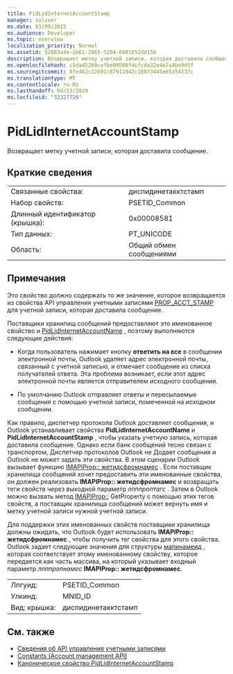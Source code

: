 ```yaml
---
title: PidLidInternetAccountStamp
manager: soliver
ms.date: 03/09/2015
ms.audience: Developer
ms.topic: overview
localization_priority: Normal
ms.assetid: 52003a4e-1b61-2965-5204-6601652dd15b
description: Возвращает метку учетной записи, которая доставила сообщение.
ms.openlocfilehash: c5da45268cefbe09588fdcfcda32e4e7a4be9d5f
ms.sourcegitcommit: 8fe462c32b91c87911942c188f3445e85a54137c
ms.translationtype: MT
ms.contentlocale: ru-RU
ms.lasthandoff: 04/23/2019
ms.locfileid: "32327729"
---
```

# <a name="pidlidinternetaccountstamp"></a>PidLidInternetAccountStamp

Возвращает метку учетной записи, которая доставила сообщение.
  
## <a name="quick-info"></a>Краткие сведения

|||
|:-----|:-----|
|Связанные свойства:  <br/> |диспидинетакктстамп  <br/> |
|Набор свойств:  <br/> |PSETID_Common  <br/> |
|Длинный идентификатор (крышка):  <br/> |0x00008581  <br/> |
|Тип данных:  <br/> |PT_UNICODE  <br/> |
|Область:  <br/> |Общий обмен сообщениями  <br/> |
   
## <a name="remarks"></a>Примечания

Это свойство должно содержать то же значение, которое возвращается из свойства API управления учетными записями [PROP_ACCT_STAMP](prop_acct_stamp.md) для учетной записи, которая доставила сообщение. 
  
Поставщики хранилищ сообщений предоставляют это именованное свойство и [PidLidInternetAccountName](pidlidinternetaccountname.md) , поэтому выполняются следующие действия: 
  
- Когда пользователь нажимает кнопку **ответить на все** в сообщении электронной почты, Outlook удаляет адрес электронной почты, связанный с учетной записью, и отмечает сообщение из списка получателей ответа. Эта проблема возникает, если этот адрес электронной почты является отправителем исходного сообщения. 
    
- По умолчанию Outlook отправляет ответы и пересылаемые сообщения с помощью учетной записи, помеченной на исходном сообщении.
    
Как правило, диспетчер протокола Outlook доставляет сообщения, и Outlook устанавливает свойства **PidLidInternetAccountName** и **PidLidInternetAccountStamp** , чтобы указать учетную запись, которая доставила сообщение. Однако если банк сообщений тесно связан с транспортом, Диспетчер протоколов Outlook не Додает сообщения и Outlook не может задать эти свойства. В этом сценарии Outlook вызывает функцию [IMAPIProp:: жетидсфромнамес](https://msdn.microsoft.com/library/e3f501a4-a8ee-43d7-bd83-c94e7980c398%28Office.15%29.aspx) . Если поставщик хранилища сообщений хочет предоставить эти именованные свойства, он должен реализовать **IMAPIProp:: жетидсфромнамес** и возвращать теги свойств через выходной параметр *лпппроптагс* . Затем в Outlook можно вызвать метод [IMAPIProp::](https://msdn.microsoft.com/library/1c7a9cd2-d765-4218-9aee-52df1a2aae6c%28Office.15%29.aspx) GetProperty с помощью этих тегов свойств, а поставщик хранилища сообщений может вернуть имя и метку учетной записи нужной учетной записи. 
  
Для поддержки этих именованных свойств поставщики хранилища должны ожидать, что Outlook будет использовать **IMAPIProp:: жетидсфромнамес** , чтобы получить тег свойства для этого свойства. Outlook задает следующие значения для структуры [мапинамеид](https://msdn.microsoft.com/library/9a92e9cd-8282-4cf0-93af-4089b3763594%28Office.15%29.aspx) , которая соответствует этому именованному свойству, которое передается как часть массива, на который указывает входный параметр *лпппропнамес* **IMAPIProp:: жетидсфромнамес**. 
  
|||
|:-----|:-----|
|Лпгуид:  <br/> |PSETID_Common  <br/> |
|Улкинд:  <br/> |MNID_ID  <br/> |
|Вид: крышка:  <br/> |диспидинетакктстамп  <br/> |
   
## <a name="see-also"></a>См. также

- [Сведения об API управления учетными записями](about-the-account-management-api.md) 
- [Constants (Account management API)](constants-account-management-api.md)
- [Каноническое свойство PidLidInternetAccountStamp](https://msdn.microsoft.com/library/819179fe-e58e-415c-abc7-1949036745ee%28Office.15%29.aspx)

